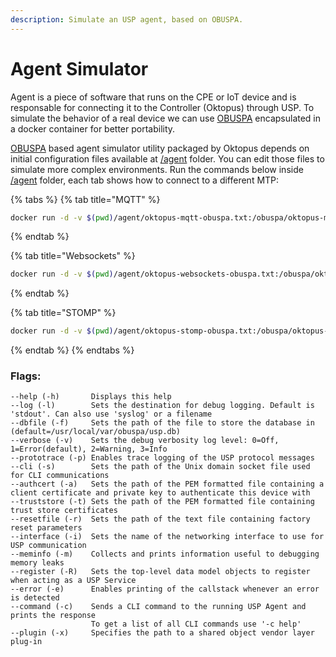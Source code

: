 ```yaml
---
description: Simulate an USP agent, based on OBUSPA.
---
```


# Agent Simulator

Agent is a piece of software that runs on the CPE or IoT device and is responsable for connecting it to the Controller (Oktopus) through USP. To simulate the behavior of a real device we can use [OBUSPA](../../usp-tr-369/architecture.md#obuspa-open-broadband-user-services-platfrom-agent) encapsulated in a docker container for better portability.

[OBUSPA](../../usp-tr-369/architecture.md#obuspa-open-broadband-user-services-platfrom-agent) based agent simulator utility packaged by Oktopus depends on initial configuration files available at [/agent](https://github.com/OktopUSP/oktopus/tree/main/agent) folder. You can edit those files to simulate more complex environments. Run the commands below inside[ /agent](https://github.com/OktopUSP/oktopus/tree/main/agent) folder, each tab shows how to connect to a different MTP:

{% tabs %}
{% tab title="MQTT" %}
```bash
docker run -d -v $(pwd)/agent/oktopus-mqtt-obuspa.txt:/obuspa/oktopus-mqtt-obuspa.txt --network host --name obuspa-mqtt oktopusp/obuspa:latest obuspa -r /obuspa/oktopus-mqtt-obuspa.txt -p -v4 -i lo
```
{% endtab %}

{% tab title="Websockets" %}
```bash
docker run -d -v $(pwd)/agent/oktopus-websockets-obuspa.txt:/obuspa/oktopus-websockets-obuspa.txt --network host --name obuspa-websockets oktopusp/obuspa:latest obuspa -r /obuspa/oktopus-websockets-obuspa.txt -p -v4 -i lo
```
{% endtab %}

{% tab title="STOMP" %}
```bash
docker run -d -v $(pwd)/agent/oktopus-stomp-obuspa.txt:/obuspa/oktopus-stomp-obuspa.txt --network host --name obuspa-stomp oktopusp/obuspa:latest obuspa -r /obuspa/oktopus-stomp-obuspa.txt -p -v4 -i lo
```
{% endtab %}
{% endtabs %}

### Flags:

```
--help (-h)       Displays this help
--log (-l)        Sets the destination for debug logging. Default is 'stdout'. Can also use 'syslog' or a filename
--dbfile (-f)     Sets the path of the file to store the database in (default=/usr/local/var/obuspa/usp.db)
--verbose (-v)    Sets the debug verbosity log level: 0=Off, 1=Error(default), 2=Warning, 3=Info
--prototrace (-p) Enables trace logging of the USP protocol messages
--cli (-s)        Sets the path of the Unix domain socket file used for CLI communications
--authcert (-a)   Sets the path of the PEM formatted file containing a client certificate and private key to authenticate this device with
--truststore (-t) Sets the path of the PEM formatted file containing trust store certificates
--resetfile (-r)  Sets the path of the text file containing factory reset parameters
--interface (-i)  Sets the name of the networking interface to use for USP communication
--meminfo (-m)    Collects and prints information useful to debugging memory leaks
--register (-R)   Sets the top-level data model objects to register when acting as a USP Service
--error (-e)      Enables printing of the callstack whenever an error is detected
--command (-c)    Sends a CLI command to the running USP Agent and prints the response
                  To get a list of all CLI commands use '-c help'
--plugin (-x)     Specifies the path to a shared object vendor layer plug-in
```
